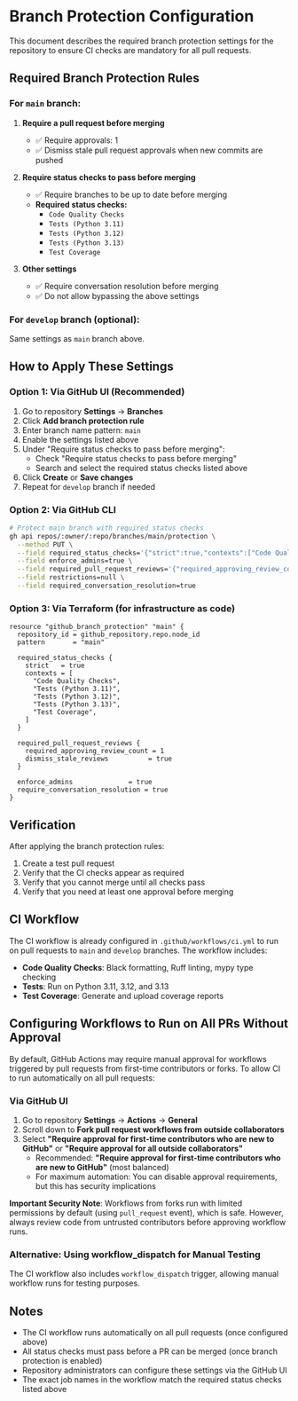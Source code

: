 # Branch Protection Configuration

This document describes the required branch protection settings for the repository to ensure CI checks are mandatory for all pull requests.

## Required Branch Protection Rules

### For `main` branch:

1. **Require a pull request before merging**
   - ✅ Require approvals: 1
   - ✅ Dismiss stale pull request approvals when new commits are pushed

2. **Require status checks to pass before merging**
   - ✅ Require branches to be up to date before merging
   - **Required status checks:**
     - `Code Quality Checks`
     - `Tests (Python 3.11)`
     - `Tests (Python 3.12)`
     - `Tests (Python 3.13)`
     - `Test Coverage`

3. **Other settings**
   - ✅ Require conversation resolution before merging
   - ✅ Do not allow bypassing the above settings

### For `develop` branch (optional):

Same settings as `main` branch above.

## How to Apply These Settings

### Option 1: Via GitHub UI (Recommended)

1. Go to repository **Settings** → **Branches**
2. Click **Add branch protection rule**
3. Enter branch name pattern: `main`
4. Enable the settings listed above
5. Under "Require status checks to pass before merging":
   - Check "Require status checks to pass before merging"
   - Search and select the required status checks listed above
6. Click **Create** or **Save changes**
7. Repeat for `develop` branch if needed

### Option 2: Via GitHub CLI

```bash
# Protect main branch with required status checks
gh api repos/:owner/:repo/branches/main/protection \
  --method PUT \
  --field required_status_checks='{"strict":true,"contexts":["Code Quality Checks","Tests (Python 3.11)","Tests (Python 3.12)","Tests (Python 3.13)","Test Coverage"]}' \
  --field enforce_admins=true \
  --field required_pull_request_reviews='{"required_approving_review_count":1,"dismiss_stale_reviews":true}' \
  --field restrictions=null \
  --field required_conversation_resolution=true
```

### Option 3: Via Terraform (for infrastructure as code)

```hcl
resource "github_branch_protection" "main" {
  repository_id = github_repository.repo.node_id
  pattern       = "main"

  required_status_checks {
    strict   = true
    contexts = [
      "Code Quality Checks",
      "Tests (Python 3.11)",
      "Tests (Python 3.12)",
      "Tests (Python 3.13)",
      "Test Coverage",
    ]
  }

  required_pull_request_reviews {
    required_approving_review_count = 1
    dismiss_stale_reviews          = true
  }

  enforce_admins              = true
  require_conversation_resolution = true
}
```

## Verification

After applying the branch protection rules:

1. Create a test pull request
2. Verify that the CI checks appear as required
3. Verify that you cannot merge until all checks pass
4. Verify that you need at least one approval before merging

## CI Workflow

The CI workflow is already configured in `.github/workflows/ci.yml` to run on pull requests to `main` and `develop` branches. The workflow includes:

- **Code Quality Checks**: Black formatting, Ruff linting, mypy type checking
- **Tests**: Run on Python 3.11, 3.12, and 3.13
- **Test Coverage**: Generate and upload coverage reports

## Configuring Workflows to Run on All PRs Without Approval

By default, GitHub Actions may require manual approval for workflows triggered by pull requests from first-time contributors or forks. To allow CI to run automatically on all pull requests:

### Via GitHub UI

1. Go to repository **Settings** → **Actions** → **General**
2. Scroll down to **Fork pull request workflows from outside collaborators**
3. Select **"Require approval for first-time contributors who are new to GitHub"** or **"Require approval for all outside collaborators"**
   - Recommended: **"Require approval for first-time contributors who are new to GitHub"** (most balanced)
   - For maximum automation: You can disable approval requirements, but this has security implications

**Important Security Note**: Workflows from forks run with limited permissions by default (using `pull_request` event), which is safe. However, always review code from untrusted contributors before approving workflow runs.

### Alternative: Using workflow_dispatch for Manual Testing

The CI workflow also includes `workflow_dispatch` trigger, allowing manual workflow runs for testing purposes.

## Notes

- The CI workflow runs automatically on all pull requests (once configured above)
- All status checks must pass before a PR can be merged (once branch protection is enabled)
- Repository administrators can configure these settings via the GitHub UI
- The exact job names in the workflow match the required status checks listed above
